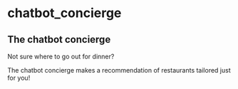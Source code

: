 # chatbot_concierge

<h2> The chatbot concierge </h2>
<p> Not sure where to go out for dinner?</p>
<p>The chatbot concierge makes a recommendation of restaurants tailored just for you! </p>
